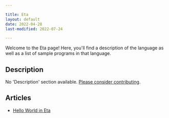 ```yaml
---

title: Eta
layout: default
date: 2022-04-28
last-modified: 2022-07-24

---
```


Welcome to the Eta page! Here, you'll find a description of the language as well as a list of sample programs in that language.

## Description

No 'Description' section available. [Please consider contributing](https://github.com/TheRenegadeCoder/sample-programs-website).

## Articles

- [Hello World in Eta](https://sampleprograms.io/projects/hello-world/eta)